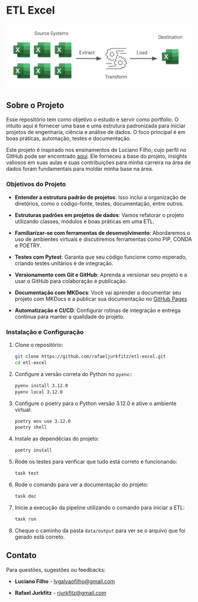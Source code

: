 # ETL Excel

![Fluxo](docs/static/fluxo.png)

## Sobre o Projeto

Esse repositório tem como objetivo o estudo e servir como portfolio. O intuito aqui é fornecer uma base e uma estrutura padronizada para iniciar projetos de engenharia, ciência e análise de dados. O foco principal é em boas práticas, automação, testes e documentação.

Este projeto é inspirado nos ensinamentos de Luciano Filho, cujo perfil no GitHub pode ser encontrado [aqui](https://github.com/lvgalvao). Ele forneceu a base do projeto, insights valiosos em suas aulas e suas contribuições para minha carreira na área de dados foram fundamentais para moldar minha base na área.

### Objetivos do Projeto

* **Entender a estrutura padrão de projetos**: Isso inclui a organização de diretórios, como o código-fonte, testes, documentação, entre outros.

* **Estruturas padrões em projetos de dados**: Vamos refatorar o projeto utilizando classes, módulos e boas práticas em uma ETL.

* **Familiarizar-se com ferramentas de desenvolvimento**: Abordaremos o uso de ambientes virtuais e discutiremos ferramentas como PIP, CONDA e POETRY.

* **Testes com Pytest**: Garanta que seu código funcione como esperado, criando testes unitários e de integração.

* **Versionamento com Git e GitHub**: Aprenda a versionar seu projeto e a usar o GitHub para colaboração e publicação.

* **Documentação com MKDocs**: Você vai aprender a documentar seu projeto com MKDocs e a publicar sua documentação no [GitHub Pages](rafaeljurkfitz.github.io/etl-excel/)

* **Automatização e CI/CD**: Configurar rotinas de integração e entrega contínua para manter a qualidade do projeto.

### Instalação e Configuração

1. Clone o repositório:

    ```bash
    git clone https://github.com/rafaeljurkfitz/etl-excel.git
    cd etl-excel
    ```

2. Configure a versão correta do Python no `pyenv`::

    ```bash
    pyenv install 3.12.0
    pyenv local 3.12.0
    ```

3. Configure o poetry para o Python versão 3.12.0 e ative o ambiente virtual:

    ```bash
    poetry env use 3.12.0
    poetry shell
    ```

4. Instale as dependêcias do projeto:

    ```bash
    poetry install
    ```

5. Rode os testes para verificar que tudo está correto e funcionando:

    ```bash
    task test
    ```

6. Rode o comando para ver a documentação do projeto:

    ```bash
    task doc
    ```

7. Inicie a execução da pipeline utilizando o comando para iniciar a ETL:

    ```bash
    task run
    ```

8. Cheque o caminho da pasta ```data/output``` para ver se o arquivo que foi gerado está correto.

## Contato

Para questões, sugestões ou feedbacks:

* **Luciano Filho** - [lvgalvaofilho@gmail.com](mailto:lvgalvaofilho@gmail.com)

* **Rafael Jurkfitz** - [rjurkfitz@gmail.com](mailto:rjurkfitz@gmail.com)
